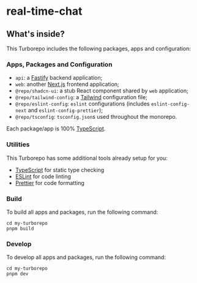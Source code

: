 # real-time-chat

## What's inside?

This Turborepo includes the following packages, apps and configuration:

### Apps, Packages and Configuration

- `api`: a [Fastify](https://fastify.dev/) backend application;
- `web`: another [Next.js](https://nextjs.org/) frontend application;
- `@repo/shadcn-ui`: a stub React component shared by `web` application;
- `@repo/tailwind-config`: a [Tailwind](https://tailwindcss.com/) configuration file;
- `@repo/eslint-config`: `eslint` configurations (includes `eslint-config-next` and `eslint-config-prettier`);
- `@repo/tsconfig`: `tsconfig.json`s used throughout the monorepo.


Each package/app is 100% [TypeScript](https://www.typescriptlang.org/).

### Utilities

This Turborepo has some additional tools already setup for you:

- [TypeScript](https://www.typescriptlang.org/) for static type checking
- [ESLint](https://eslint.org/) for code linting
- [Prettier](https://prettier.io) for code formatting

### Build

To build all apps and packages, run the following command:

```
cd my-turborepo
pnpm build
```

### Develop

To develop all apps and packages, run the following command:

```
cd my-turborepo
pnpm dev
```
